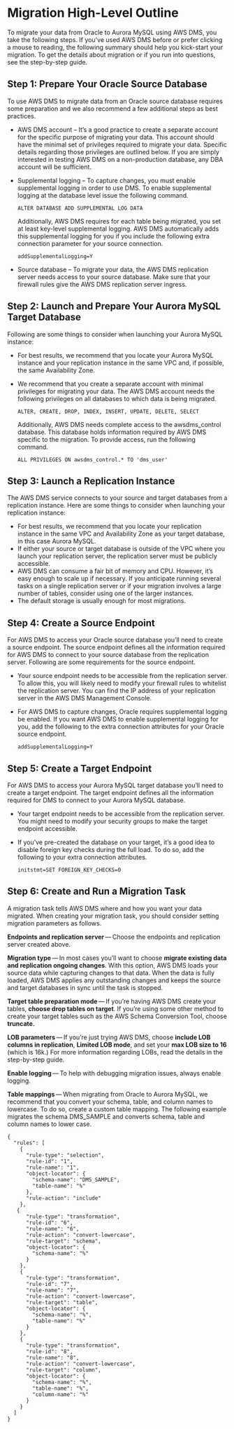 # Migration High\-Level Outline<a name="chap-on-premoracle2aurora.quickstart"></a>

To migrate your data from Oracle to Aurora MySQL using AWS DMS, you take the following steps\. If you’ve used AWS DMS before or prefer clicking a mouse to reading, the following summary should help you kick\-start your migration\. To get the details about migration or if you run into questions, see the step\-by\-step guide\.

## Step 1: Prepare Your Oracle Source Database<a name="chap-on-premoracle2aurora.quickstart.stepone"></a>

To use AWS DMS to migrate data from an Oracle source database requires some preparation and we also recommend a few additional steps as best practices\.
+  AWS DMS account – It’s a good practice to create a separate account for the specific purpose of migrating your data\. This account should have the minimal set of privileges required to migrate your data\. Specific details regarding those privileges are outlined below\. If you are simply interested in testing AWS DMS on a non\-production database, any DBA account will be sufficient\.
+ Supplemental logging – To capture changes, you must enable supplemental logging in order to use DMS\. To enable supplemental logging at the database level issue the following command\.

  ```
  ALTER DATABASE ADD SUPPLEMENTAL LOG DATA
  ```

  Additionally, AWS DMS requires for each table being migrated, you set at least key\-level supplemental logging\. AWS DMS automatically adds this supplemental logging for you if you include the following extra connection parameter for your source connection\.

  ```
  addSupplementalLogging=Y
  ```
+ Source database – To migrate your data, the AWS DMS replication server needs access to your source database\. Make sure that your firewall rules give the AWS DMS replication server ingress\.

## Step 2: Launch and Prepare Your Aurora MySQL Target Database<a name="chap-on-premoracle2aurora.quickstart.steptwo"></a>

Following are some things to consider when launching your Aurora MySQL instance:
+ For best results, we recommend that you locate your Aurora MySQL instance and your replication instance in the same VPC and, if possible, the same Availability Zone\.
+ We recommend that you create a separate account with minimal privileges for migrating your data\. The AWS DMS account needs the following privileges on all databases to which data is being migrated\.

  ```
  ALTER, CREATE, DROP, INDEX, INSERT, UPDATE, DELETE, SELECT
  ```

  Additionally, AWS DMS needs complete access to the awsdms\_control database\. This database holds information required by AWS DMS specific to the migration\. To provide access, run the following command\.

  ```
  ALL PRIVILEGES ON awsdms_control.* TO 'dms_user'
  ```

## Step 3: Launch a Replication Instance<a name="chap-on-premoracle2aurora.quickstart.stepthree"></a>

The AWS DMS service connects to your source and target databases from a replication instance\. Here are some things to consider when launching your replication instance:
+ For best results, we recommend that you locate your replication instance in the same VPC and Availability Zone as your target database, in this case Aurora MySQL\.
+ If either your source or target database is outside of the VPC where you launch your replication server, the replication server must be publicly accessible\.
+  AWS DMS can consume a fair bit of memory and CPU\. However, it’s easy enough to scale up if necessary\. If you anticipate running several tasks on a single replication server or if your migration involves a large number of tables, consider using one of the larger instances\.
+ The default storage is usually enough for most migrations\.

## Step 4: Create a Source Endpoint<a name="chap-on-premoracle2aurora.quickstart.stepfour"></a>

For AWS DMS to access your Oracle source database you’ll need to create a source endpoint\. The source endpoint defines all the information required for AWS DMS to connect to your source database from the replication server\. Following are some requirements for the source endpoint\.
+ Your source endpoint needs to be accessible from the replication server\. To allow this, you will likely need to modify your firewall rules to whitelist the replication server\. You can find the IP address of your replication server in the AWS DMS Management Console\.
+ For AWS DMS to capture changes, Oracle requires supplemental logging be enabled\. If you want AWS DMS to enable supplemental logging for you, add the following to the extra connection attributes for your Oracle source endpoint\.

  ```
  addSupplementalLogging=Y
  ```

## Step 5: Create a Target Endpoint<a name="chap-on-premoracle2aurora.quickstart.stepfive"></a>

For AWS DMS to access your Aurora MySQL target database you’ll need to create a target endpoint\. The target endpoint defines all the information required for DMS to connect to your Aurora MySQL database\.
+ Your target endpoint needs to be accessible from the replication server\. You might need to modify your security groups to make the target endpoint accessible\.
+ If you’ve pre\-created the database on your target, it’s a good idea to disable foreign key checks during the full load\. To do so, add the following to your extra connection attributes\.

  ```
  initstmt=SET FOREIGN_KEY_CHECKS=0
  ```

## Step 6: Create and Run a Migration Task<a name="chap-on-premoracle2aurora.quickstart.stepsix"></a>

A migration task tells AWS DMS where and how you want your data migrated\. When creating your migration task, you should consider setting migration parameters as follows\.

 **Endpoints and replication server** — Choose the endpoints and replication server created above\.

 **Migration type** — In most cases you’ll want to choose **migrate existing data and replication ongoing changes**\. With this option, AWS DMS loads your source data while capturing changes to that data\. When the data is fully loaded, AWS DMS applies any outstanding changes and keeps the source and target databases in sync until the task is stopped\.

 **Target table preparation mode** — If you’re having AWS DMS create your tables, **choose drop tables on target**\. If you’re using some other method to create your target tables such as the AWS Schema Conversion Tool, choose **truncate\.** 

 **LOB parameters** — If you’re just trying AWS DMS, choose **include LOB columns in replication**, **Limited LOB mode**, and set your **max LOB size to 16** \(which is 16k\.\) For more information regarding LOBs, read the details in the step\-by\-step guide\.

 **Enable logging** — To help with debugging migration issues, always enable logging\.

 **Table mappings** — When migrating from Oracle to Aurora MySQL, we recommend that you convert your schema, table, and column names to lowercase\. To do so, create a custom table mapping\. The following example migrates the schema DMS\_SAMPLE and converts schema, table and column names to lower case\.

```
{
  "rules": [
    {
      "rule-type": "selection",
      "rule-id": "1",
      "rule-name": "1",
      "object-locator": {
        "schema-name": "DMS_SAMPLE",
        "table-name": "%"
      },
      "rule-action": "include"
    },
   {
      "rule-type": "transformation",
      "rule-id": "6",
      "rule-name": "6",
      "rule-action": "convert-lowercase",
      "rule-target": "schema",
      "object-locator": {
        "schema-name": "%"
      }
    },
    {
      "rule-type": "transformation",
      "rule-id": "7",
      "rule-name": "7",
      "rule-action": "convert-lowercase",
      "rule-target": "table",
      "object-locator": {
        "schema-name": "%",
        "table-name": "%"
      }
    },
    {
      "rule-type": "transformation",
      "rule-id": "8",
      "rule-name": "8",
      "rule-action": "convert-lowercase",
      "rule-target": "column",
      "object-locator": {
        "schema-name": "%",
        "table-name": "%",
        "column-name": "%"
      }
    }
  ]
}
```